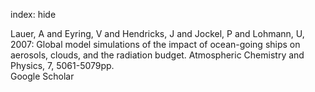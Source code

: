 index: hide

<div class="Citation">

  <div class="Citation-body">
    <div class="Citation-text">Lauer, A and Eyring, V and Hendricks, J and Jockel, P and Lohmann, U, 2007: Global model simulations of the impact of ocean-going ships on aerosols, clouds, and the radiation budget. <span class="Article-journal">Atmospheric Chemistry and Physics, </span><span class="Article-volume">7, </span>5061-5079pp.</div>
    <div class="Citation-links">
      <div class="CitationLink" data-href="https://scholar.google.com/scholar?q=Global+model+simulations+of+the+impact+of+ocean-going+ships+on+aerosols%2C+clouds%2C+and+the+radiation+budget">
        <div class="CitationLink-icon CitationLink-Scholar"></div>
        <div class="CitationLink-text">Google Scholar</div>
      </div>
    </div>
  </div>
</div>


<div class="Citation-copy">

</div>